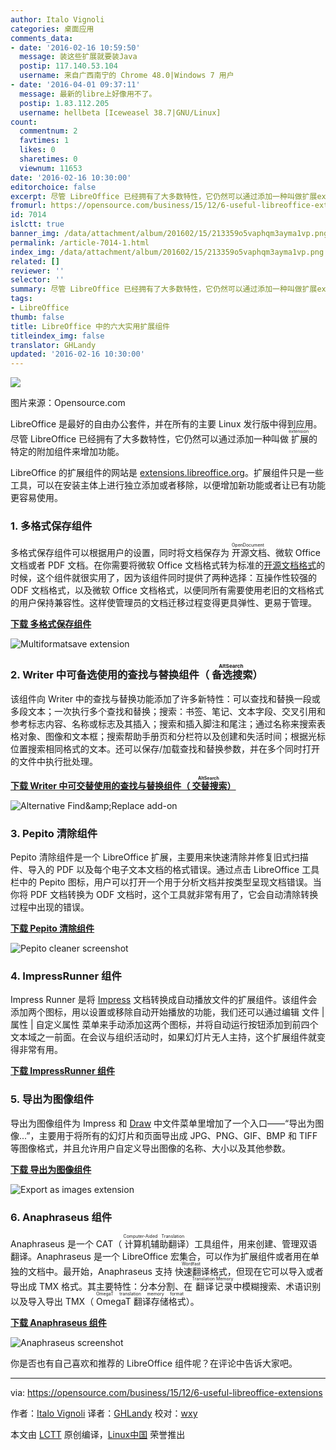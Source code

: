 ```yaml
---
author: Italo Vignoli
categories: 桌面应用
comments_data:
- date: '2016-02-16 10:59:50'
  message: 装这些扩展就要装Java
  postip: 117.140.53.104
  username: 来自广西南宁的 Chrome 48.0|Windows 7 用户
- date: '2016-04-01 09:37:11'
  message: 最新的libre上好像用不了。
  postip: 1.83.112.205
  username: hellbeta [Iceweasel 38.7|GNU/Linux]
count:
  commentnum: 2
  favtimes: 1
  likes: 0
  sharetimes: 0
  viewnum: 11653
date: '2016-02-16 10:30:00'
editorchoice: false
excerpt: 尽管 LibreOffice 已经拥有了大多数特性，它仍然可以通过添加一种叫做扩展extension的特定的附加组件来增加功能。
fromurl: https://opensource.com/business/15/12/6-useful-libreoffice-extensions
id: 7014
islctt: true
banner_img: /data/attachment/album/201602/15/213359o5vaphqm3ayma1vp.png
permalink: /article-7014-1.html
index_img: /data/attachment/album/201602/15/213359o5vaphqm3ayma1vp.png.thumb.jpg
related: []
reviewer: ''
selector: ''
summary: 尽管 LibreOffice 已经拥有了大多数特性，它仍然可以通过添加一种叫做扩展extension的特定的附加组件来增加功能。
tags:
- LibreOffice
thumb: false
title: LibreOffice 中的六大实用扩展组件
titleindex_img: false
translator: GHLandy
updated: '2016-02-16 10:30:00'
---
```


![](/data/attachment/album/201602/15/213359o5vaphqm3ayma1vp.png)


图片来源：Opensource.com


LibreOffice 是最好的自由办公套件，并在所有的主要 Linux 发行版中得到应用。尽管 LibreOffice 已经拥有了大多数特性，它仍然可以通过添加一种叫做<ruby> 扩展 <rp>  （ </rp> <rt>  extension </rt> <rp>  ） </rp></ruby>的特定的附加组件来增加功能。


LibreOffice 的扩展组件的网站是 [extensions.libreoffice.org](http://extensions.libreoffice.org/)。扩展组件只是一些工具，可以在安装主体上进行独立添加或者移除，以便增加新功能或者让已有功能更容易使用。


### 1. 多格式保存组件


多格式保存组件可以根据用户的设置，同时将文档保存为<ruby> 开源文档 <rp>  （ </rp> <rt>  OpenDocument </rt> <rp>  ） </rp></ruby>、微软 Office 文档或者 PDF 文档。在你需要将微软 Office 文档格式转为标准的[开源文档格式](http://www.opendocumentformat.org/)的时候，这个组件就很实用了，因为该组件同时提供了两种选择：互操作性较强的 ODF 文档格式，以及微软 Office 文档格式，以便同所有需要使用老旧的文档格式的用户保持兼容性。这样使管理员的文档迁移过程变得更具弹性、更易于管理。


**[下载 多格式保存组件](http://extensions.libreoffice.org/extension-center/multisave-1)**


![Multiformatsave extension](/data/attachment/album/201602/15/213401e3xb3xx3ls1xtxwx.png)


### 2. Writer 中可备选使用的查找与替换组件（<ruby> 备选搜索 <rp>  （ </rp> <rt>  AltSearch </rt> <rp>  ） </rp></ruby>）


该组件向 Writer 中的查找与替换功能添加了许多新特性：可以查找和替换一段或多段文本；一次执行多个查找和替换；搜索：书签、笔记、文本字段、交叉引用和参考标志内容、名称或标志及其插入；搜索和插入脚注和尾注；通过名称来搜索表格对象、图像和文本框；搜索帮助手册页和分栏符以及创建和失活时间；根据光标位置搜索相同格式的文本。还可以保存/加载查找和替换参数，并在多个同时打开的文件中执行批处理。


**[下载 Writer 中可交替使用的查找与替换组件（<ruby> 交替搜索 <rp>  （ </rp> <rt>  AltSearch </rt> <rp>  ） </rp></ruby>）](http://extensions.libreoffice.org/extension-center/alternative-dialog-find-replace-for-writer)**


![Alternative Find&amp;amp;Replace add-on](/data/attachment/album/201602/15/213405pu3khq3m9orkybx5.png)


### 3. Pepito 清除组件


Pepito 清除组件是一个 LibreOffice 扩展，主要用来快速清除并修复旧式扫描件、导入的 PDF 以及每个电子文本文档的格式错误。通过点击 LibreOffice 工具栏中的 Pepito 图标，用户可以打开一个用于分析文档并按类型呈现文档错误。当你将 PDF 文档转换为 ODF 文档时，这个工具就非常有用了，它会自动清除转换过程中出现的错误。


**[下载 Pepito 清除组件](http://pepitoweb.altervista.org/pepito_cleaner/index.php)**


![Pepito cleaner screenshot](/data/attachment/album/201602/15/213406grr3rcffk0i0h0tr.png)


### 4. ImpressRunner 组件


Impress Runner 是将 [Impress](https://www.libreoffice.org/discover/impress/) 文档转换成自动播放文件的扩展组件。该组件会添加两个图标，用以设置或移除自动开始播放的功能，我们还可以通过编辑 文件 | 属性 | 自定义属性 菜单来手动添加这两个图标，并将自动运行按钮添加到前四个文本域之一前面。在会议与组织活动时，如果幻灯片无人主持，这个扩展组件就变得非常有用。


**[下载 ImpressRunner 组件](http://extensions.libreoffice.org/extension-center/impressrunner)**


### 5. 导出为图像组件


导出为图像组件为 Impress 和 [Draw](https://www.libreoffice.org/discover/draw/) 中文件菜单里增加了一个入口——“导出为图像...”，主要用于将所有的幻灯片和页面导出成 JPG、PNG、GIF、BMP 和 TIFF 等图像格式，并且允许用户自定义导出图像的名称、大小以及其他参数。


**[下载 导出为图像组件](http://extensions.libreoffice.org/extension-center/export-as-images)**


![Export as images extension](/data/attachment/album/201602/15/213409fv6f760uptwf3vpz.png)


### 6. Anaphraseus 组件


Anaphraseus 是一个 CAT（<ruby> 计算机辅助翻译 <rp>  （ </rp> <rt>  Computer-Aided Translation </rt> <rp>  ） </rp></ruby>）工具组件，用来创建、管理双语翻译。Anaphraseus 是一个 LibreOffice 宏集合，可以作为扩展组件或者用在单独的文档中。最开始，Anaphraseus 支持<ruby> 快速翻译 <rp>  （ </rp> <rt>  Wordfast </rt> <rp>  ） </rp></ruby>格式，但现在它可以导入或者导出成 TMX 格式。其主要特性：分本分割、在<ruby> 翻译记录 <rp>  （ </rp> <rt>  Translation Memory </rt> <rp>  ） </rp></ruby>中模糊搜索、术语识别以及导入导出 TMX（<ruby> OmegaT 翻译存储格式 <rp>  （ </rp> <rt>  OmegaT translation memory format </rt> <rp>  ） </rp></ruby>）。


**[下载 Anaphraseus 组件](http://anaphraseus.sourceforge.net/)**


![Anaphraseus screenshot](/data/attachment/album/201602/15/213410i00ccwcz5369e6mh.png)


你是否也有自己喜欢和推荐的 LibreOffice 组件呢？在评论中告诉大家吧。




---


via: <https://opensource.com/business/15/12/6-useful-libreoffice-extensions>


作者：[Italo Vignoli](https://opensource.com/users/italovignoli) 译者：[GHLandy](https://github.com/GHLandy) 校对：[wxy](https://github.com/wxy)


本文由 [LCTT](https://github.com/LCTT/TranslateProject) 原创编译，[Linux中国](https://linux.cn/) 荣誉推出
